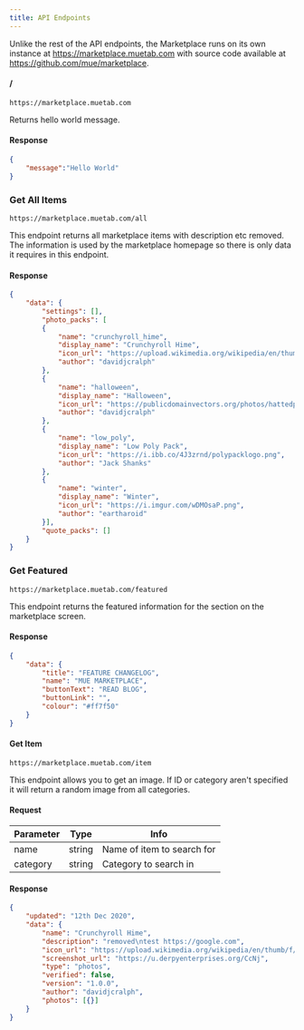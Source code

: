 ```yaml
---
title: API Endpoints
---
```


Unlike the rest of the API endpoints, the Marketplace runs on its own instance at https://marketplace.muetab.com with source code available at https://github.com/mue/marketplace.

#### /
```https://marketplace.muetab.com```

Returns hello world message.
#### Response
```json
{
    "message":"Hello World"
}
```

### Get All Items
```https://marketplace.muetab.com/all```

This endpoint returns all marketplace items with description etc removed. The information is used by the marketplace homepage so there is only data it requires in this endpoint.
#### Response
```json
{
    "data": {
        "settings": [],
        "photo_packs": [
        {
            "name": "crunchyroll_hime",
            "display_name": "Crunchyroll Hime",
            "icon_url": "https://upload.wikimedia.org/wikipedia/en/thumb/f/f6/Crunchyroll_Logo.svg/1200px-Crunchyroll_Logo.svg.png",
            "author": "davidjcralph"
        },
        {
            "name": "halloween",
            "display_name": "Halloween",
            "icon_url": "https://publicdomainvectors.org/photos/hattedpumpkin-tkuczamix.png",
            "author": "davidjcralph"
        },
        {
            "name": "low_poly",
            "display_name": "Low Poly Pack",
            "icon_url": "https://i.ibb.co/4J3zrnd/polypacklogo.png",
            "author": "Jack Shanks"
        },
        {
            "name": "winter",
            "display_name": "Winter",
            "icon_url": "https://i.imgur.com/wDMOsaP.png",
            "author": "eartharoid"
        }],
        "quote_packs": []
    }
}
```

### Get Featured
```https://marketplace.muetab.com/featured```

This endpoint returns the featured information for the section on the marketplace screen.
#### Response
```json
{
    "data": {
        "title": "FEATURE CHANGELOG",
        "name": "MUE MARKETPLACE",
        "buttonText": "READ BLOG",
        "buttonLink": "",
        "colour": "#ff7f50"
    }
}
```

#### Get Item
```https://marketplace.muetab.com/item```

This endpoint allows you to get an image. If ID or category aren't specified it will return a random image from all categories.
#### Request
Parameter | Type | Info
--- | --- | ---
name | string | Name of item to search for
category | string | Category to search in
#### Response
```json
{
    "updated": "12th Dec 2020",
    "data": {
        "name": "Crunchyroll Hime",
        "description": "removed\ntest https://google.com",
        "icon_url": "https://upload.wikimedia.org/wikipedia/en/thumb/f/f6/Crunchyroll_Logo.svg/1200px-Crunchyroll_Logo.svg.png",
        "screenshot_url": "https://u.derpyenterprises.org/CcNj",
        "type": "photos", 
        "verified": false,
        "version": "1.0.0",
        "author": "davidjcralph",
        "photos": [{}]
    }
}
```
